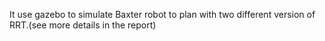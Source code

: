 It use gazebo to simulate Baxter robot to plan with two different version of RRT.(see more details in the report)